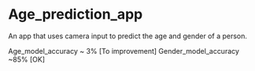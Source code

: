 # Age_prediction_app
An app that uses camera input to predict the age and gender of a person.

Age_model_accuracy ~ 3% [To improvement]
Gender_model_accuracy ~85% [OK]
